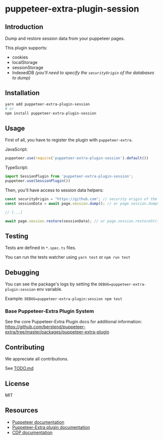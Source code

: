 # puppeteer-extra-plugin-session

## Introduction

Dump and restore session data from your puppeteer pages.

This plugin supports:

- cookies
- localStorage
- sessionStorage
- IndexedDB *(you'll need to specify the `securityOrigin` of the databases to dump)*

## Installation

```bash
yarn add puppeteer-extra-plugin-session
# or
npm install puppeteer-extra-plugin-session
```

## Usage

First of all, you have to register the plugin with `puppeteer-extra`.

JavaScript:

```js
puppeteer.use(require('puppeteer-extra-plugin-session').default())
```

TypeScript:

```ts
import SessionPlugin from 'puppeteer-extra-plugin-session';
puppeteer.use(SessionPlugin())
```

Then, you'll have access to session data helpers:

```ts
const securityOrigin = "https://github.com"; // security origin of the target IndexedDB
const sessionData = await page.session.dump(); // or page.session.dumpString()

// [...]

await page.session.restore(sessionData); // or page.session.restoreString(sessionData)
```

## Testing

Tests are defined in `*.spec.ts` files.

You can run the tests watcher using `yarn test` or `npm run test`

## Debugging

You can see the package's logs by setting the `DEBUG=puppeteer-extra-plugin:session` env variable.

Example: `DEBUG=puppeteer-extra-plugin:session npm test`

### Base Puppeteer-Extra Plugin System

See the core Puppeteer-Extra Plugin docs for additional information:
<https://github.com/berstend/puppeteer-extra/tree/master/packages/puppeteer-extra-plugin>

## Contributing

We appreciate all contributions.

See [TODO.md](/TODO.md)

## License

MIT

## Resources

- [Puppeteer documentation](https://pptr.dev)
- [Puppeteer-Extra plugin documentation](https://github.com/berstend/puppeteer-extra/tree/master/packages/puppeteer-extra-plugin)
- [CDP documentation](https://chromedevtools.github.io/devtools-protocol/)
